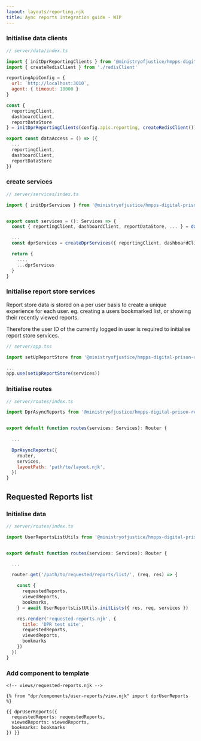 ```yaml
---
layout: layouts/reporting.njk
title: Aync reports integration guide - WIP
---
```

### Initialise data clients

```js
// server/data/index.ts

import { initDprReportingClients } from '@ministryofjustice/hmpps-digital-prison-reporting-frontend/dpr/data/dprReportingClient'
import { createRedisClient } from './redisClient'

reportingApiConfig = {
  url: `http://localhost:3010`,
  agent: { timeout: 10000 }
}

const { 
  reportingClient, 
  dashboardClient, 
  reportDataStore 
} = initDprReportingClients(config.apis.reporting, createRedisClient())

export const dataAccess = () => ({
  ...
  reportingClient, 
  dashboardClient, 
  reportDataStore
})

```

### create services

```js
// server/services/index.ts

import { initDprServices } from '@ministryofjustice/hmpps-digital-prison-reporting-frontend/dpr/utils/ReportStoreServiceUtils'


export const services = (): Services => {
  const { reportingClient, dashboardClient, reportDataStore, ... } = dataAccess()

  ...
  const dprServices = createDprServices({ reportingClient, dashboardClient, reportDataStore })

  return {
    ...,
    ...dprServices
  }
}

```

### Initialise report store services

Report store data is stored on a per user basis to create a unique experience for each user. eg. creating a users bookmarked list, or showing their recently viewed reports.

Therefore the user ID of the currently logged in user is required to initialise report store services.


```js
// server/app.tss

import setUpReportStore from '@ministryofjustice/hmpps-digital-prison-reporting-frontend/dpr/middleware/setUpReportStore'

...
app.use(setUpReportStore(services))

```



### Initialise routes

```js
// server/routes/index.ts

import DprAsyncReports from '@ministryofjustice/hmpps-digital-prison-reporting-frontend/dpr/routes/asyncReports'


export default function routes(services: Services): Router {
  
  ...

  DprAsyncReports({
    router,
    services,
    layoutPath: 'path/to/layout.njk',
  })
}
```

## Requested Reports list

### Initialise data

```js
// server/routes/index.ts

import UserReportsListUtils from '@ministryofjustice/hmpps-digital-prison-reporting-frontend/dpr/components/user-reports/utils'


export default function routes(services: Services): Router {

  ...

  router.get('/path/to/requested/reports/list/', (req, res) => {

    const {
      requestedReports,
      viewedReports,
      bookmarks,
    } = await UserReportsListUtils.initLists({ res, req, services })

    res.render('requested-reports.njk', {
      title: 'DPR test site',
      requestedReports,
      viewedReports,
      bookmarks
    })
  })
}

```

### Add component to template

```jinja
<!-- views/requested-reports.njk -->

{% from "dpr/components/user-reports/view.njk" import dprUserReports %}

{{ dprUserReports({
  requestedReports: requestedReports,
  viewedReports: viewedReports,
  bookmarks: bookmarks
}) }}
```
